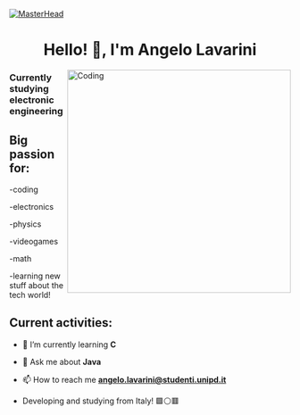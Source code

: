 [![MasterHead](https://user-images.githubusercontent.com/74038190/225813708-98b745f2-7d22-48cf-9150-083f1b00d6c9.gif)](https://AngeloLCode.io)
<h1 align="center">Hello! 👋, I'm Angelo Lavarini</h1>
<img align="right" alt="Coding" width="400" src="https://gifdb.com/images/high/coding-animated-laptop-flow-stream-ja04010rm5o68zfk.webp">
<h3 align="left">Currently studying electronic engineering</h3>
<h2 align="left">Big passion for: </h2>

  -coding 

  -electronics
  
  -physics
  
  -videogames

  -math
  
  -learning new stuff about the tech world!

  <h2 align="left"> Current activities: </h2>

- 🌱 I’m currently learning **C**

- 💬 Ask me about **Java**

- 📫 How to reach me **angelo.lavarini@studenti.unipd.it**

- Developing and studying from Italy! 🟩⚪🟥
</p>
